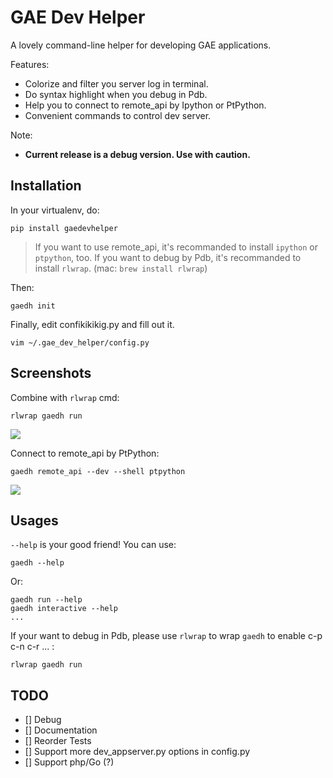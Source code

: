 # GAE Dev Helper

A lovely command-line helper for developing GAE applications.
  
Features:
* Colorize and filter you server log in terminal.
* Do syntax highlight when you debug in Pdb.
* Help you to connect to remote_api by Ipython or PtPython.
* Convenient commands to control dev server. 
  
Note:
* **Current release is a debug version. Use with caution.**
  
## Installation  
  
In your virtualenv, do:
```
pip install gaedevhelper
```

> If you want to use remote_api, it's recommanded to install `ipython` or `ptpython`, too.
> If you want to debug by Pdb, it's recommanded to install `rlwrap`. (mac: `brew install rlwrap`)

Then:

```
gaedh init
```

Finally, edit confikikikig.py and fill out it.
```
vim ~/.gae_dev_helper/config.py
```

## Screenshots

Combine with `rlwrap` cmd:
```
rlwrap gaedh run
```
![](https://dl.dropboxusercontent.com/u/7414946/github/1__rlwrap_gaedh_run__rlwrap_.png)

Connect to remote_api by PtPython:
```
gaedh remote_api --dev --shell ptpython
```
![](https://dl.dropboxusercontent.com/u/7414946/github/1__gaedh_remote_api_--dev_--shell_ptpython__python_.png)
  
  
## Usages

`--help` is your good friend! You can use:

```
gaedh --help
```
Or:
```
gaedh run --help
gaedh interactive --help
...
```

If your want to debug in Pdb, please use `rlwrap` to wrap `gaedh` to enable c-p c-n c-r ... :
```
rlwrap gaedh run
```


## TODO
* [] Debug
* [] Documentation
* [] Reorder Tests
* [] Support more dev_appserver.py options in config.py
* [] Support php/Go (?)

